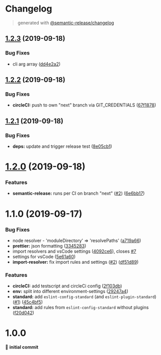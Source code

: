 # Changelog
> generated with [@semantic-release/changelog](https://github.com/semantic-release/changelog)

## [1.2.3](https://bitbucket.org/viewar_sf/eslint-config-viewar/compare/v1.2.2...v1.2.3) (2019-09-18)


### Bug Fixes

* cli arg array ([dd4e2a2](https://bitbucket.org/viewar_sf/eslint-config-viewar/commits/dd4e2a2))

## [1.2.2](https://bitbucket.org/viewar_sf/eslint-config-viewar/compare/v1.2.1...v1.2.2) (2019-09-18)


### Bug Fixes

* **circleCI:** push to own "next" branch via GIT_CREDENTIALS ([67f1878](https://bitbucket.org/viewar_sf/eslint-config-viewar/commits/67f1878))

## [1.2.1](https://github.com/DoubleU23/eslint-config-viewar/compare/v1.2.0...v1.2.1) (2019-09-18)

### Bug Fixes

- **deps:** update and trigger release test ([8e05cb1](https://github.com/DoubleU23/eslint-config-viewar/commit/8e05cb1))

# [1.2.0](https://github.com/DoubleU23/eslint-config-viewar/compare/v1.1.0...v1.2.0) (2019-09-18)

### Features

- **semantic-release:** runs per CI on branch "next" ([#2](https://github.com/DoubleU23/eslint-config-viewar/issues/2)) ([6e6bb17](https://github.com/DoubleU23/eslint-config-viewar/commit/6e6bb17))

# 1.1.0 (2019-09-17)

### Bug Fixes

- node resolver - 'moduleDirectory' => 'resolvePaths' ([a719a66](https://bitbucket.org/viewar_sf/eslint-config-viewar/commits/a719a66))
- **prettier:** json formatting ([3345283](https://bitbucket.org/viewar_sf/eslint-config-viewar/commits/3345283))
- import resolvers and vsCode settings ([4092ce6](https://bitbucket.org/viewar_sf/eslint-config-viewar/commits/4092ce6)), closes [#7](https://bitbucket.org/viewar_sf/eslint-config-viewar/issue/7)
- settings for vsCode ([5e61a60](https://bitbucket.org/viewar_sf/eslint-config-viewar/commits/5e61a60))
- **import-resolver:** fix import rules and settings ([#2](https://bitbucket.org/viewar_sf/eslint-config-viewar/issues/2)) ([df51d89](https://bitbucket.org/viewar_sf/eslint-config-viewar/commits/df51d89))

### Features

- **circleCI:** add testscript and circleCi config ([2f103db](https://bitbucket.org/viewar_sf/eslint-config-viewar/commits/2f103db))
- **env:** split into different environment-settings ([29247a4](https://bitbucket.org/viewar_sf/eslint-config-viewar/commits/29247a4))
- **standard:** add `eslint-config-standard` (and `eslint-plugin-standard`) ([#1](https://bitbucket.org/viewar_sf/eslint-config-viewar/issues/1)) ([45c4bf5](https://bitbucket.org/viewar_sf/eslint-config-viewar/commits/45c4bf5))
- **standard:** add rules from `eslint-config-standard` without plugins ([f20d042](https://bitbucket.org/viewar_sf/eslint-config-viewar/commits/f20d042))

# 1.0.0

🎉 **initial commit**
